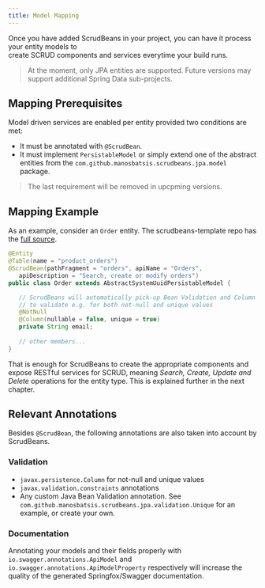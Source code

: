 ```yaml
---
title: Model Mapping
---
```


Once you have added ScrudBeans in your project, you can have it process your entity models to  
create SCRUD components and services everytime your build runs.

> At the moment, only JPA entities are supported. Future versions may support additional Spring Data sub-projects. 

## Mapping Prerequisites

Model driven services are enabled per entity provided two conditions are met:
 
 - It must be annotated with `@ScrudBean`.
 - It must implement `PersistableModel` or simply extend one of the abstract entities from the 
`com.github.manosbatsis.scrudbeans.jpa.model` package.

> The last requirement will be removed in upcpming versions.


## Mapping Example
 
 As an example, consider an `Order` entity. The scrudbeans-template repo has the 
 [full source](https://github.com/manosbatsis/scrudbeans-template/blob/master/src/main/java/mypackage/model/Order.java).
 
 ```java
@Entity
@Table(name = "product_orders")
@ScrudBean(pathFragment = "orders", apiName = "Orders", 
	apiDescription = "Search, create or modify orders")
public class Order extends AbstractSystemUuidPersistableModel {

	// ScrudBeans will automatically pick-up Bean Validation and Column annotations 
	// to validate e.g. for both not-null and unique values
	@NotNull
	@Column(nullable = false, unique = true)
	private String email;
	
	// other members...
}
```

That is enough for ScrudBeans to create the appropriate components and expose RESTful services for 
SCRUD, meaning _Search, Create, Update and Delete_ operations for the entity type. This is explained 
further in the next chapter.

## Relevant Annotations

Besides `@ScrudBean`, the following annotations are also taken into account by ScrudBeans.

### Validation

- `javax.persistence.Column` for not-null and unique values
- `javax.validation.constraints` annotations
- Any custom Java Bean Validation annotation. See `com.github.manosbatsis.scrudbeans.jpa.validation.Unique` for an 
example, or create your own.

### Documentation

Annotating your models and their fields properly with `io.swagger.annotations.ApiModel` and 
`io.swagger.annotations.ApiModelProperty` respectively will increase the quality of the generated Springfox/Swagger 
documentation.